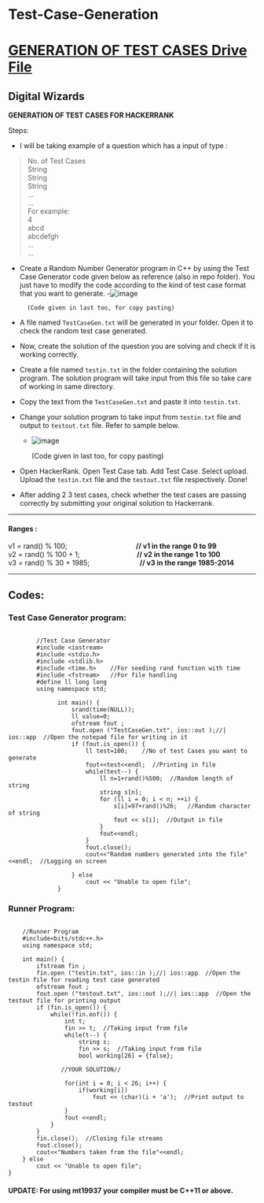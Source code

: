 # Test-Case-Generation

<h1><a href="https://docs.google.com/document/d/1AWGXQz_KbrqVKnBn61HwERt3_f3SOa9gem8Lrs6Fk-M/edit?usp=sharing">GENERATION OF TEST CASES Drive File</a></h1>


## Digital Wizards
**GENERATION OF TEST CASES FOR HACKERRANK**

Steps:

- I will be taking example of a question which has a input of type :

> No. of Test Cases   
String    
String   
String   
    ...  
    ...    
For example:    
    4      
    abcd      
    abcdefgh        
    ...        
    ...     
  

- Create a Random Number Generator program in C++ by using the Test Case Generator code given below as reference (also in repo folder). You just have to modify the code according to the kind of test case format that you want to generate.
  -![image](https://user-images.githubusercontent.com/66141447/126000457-2a0aab2e-d4cb-4aaf-913a-37ea9dbbe3f9.png)
   

        (Code given in last too, for copy pasting)

- A file named `TestCaseGen.txt` will be generated in your folder. Open it to check the random test case generated.

- Now, create the solution of the question you are solving and check if it is working correctly.
 
- Create a file named `testin.txt` in the folder containing the solution program. The solution program will take input from this file so take care of working in same directory.
  
- Copy the text from the `TestCaseGen.txt` and paste it into `testin.txt`.
 
- Change your solution program to take input from `testin.txt` file and output to `testout.txt` file. Refer to sample below.
  - ![image](https://user-images.githubusercontent.com/66141447/126000525-30718f28-41b6-4970-b572-f71ab916475b.png)


      (Code given in last too, for copy pasting)

- Open HackerRank. Open Test Case tab. Add Test Case. Select upload. Upload the `testin.txt` file and the `testout.txt` file respectively. Done!
 
- After adding 2 3 test cases, check whether the test cases are passing correctly by submitting your original solution to Hackerrank.
 

--- 

#### Ranges :
v1 = rand() % 100;          **// v1 in the range 0 to 99**   
v2 = rand() % 100 + 1;         **// v2 in the range 1 to 100**       
v3 = rand() % 30 + 1985;        **// v3 in the range 1985-2014**    

---
 
## Codes:

### Test Case Generator program:
```
  
        //Test Case Generator
        #include <iostream>
        #include <stdio.h>
        #include <stdlib.h>
        #include <time.h>    //For seeding rand function with time
        #include <fstream>   //For file handling
        #define ll long long
        using namespace std;

              int main() {
                  srand(time(NULL));
                  ll value=0;
                  ofstream fout ;
                  fout.open ("TestCaseGen.txt", ios::out );//| ios::app  //Open the notepad file for writing in it
                  if (fout.is_open()) {
                      ll test=100;    //No of test Cases you want to generate
                      fout<<test<<endl;  //Printing in file
                      while(test--) {
                          ll n=1+rand()%500;  //Random length of string
                          string s[n];
                          for (ll i = 0; i < n; ++i) {
                              s[i]=97+rand()%26;   //Random character of string
                              fout << s[i];  //Output in file
                          }
                          fout<<endl;
                      }
                      fout.close();
                      cout<<"Random numbers generated into the file"<<endl;  //Logging on screen

                  } else
                      cout << "Unable to open file";
              }
```

### Runner Program:
```
  
    //Runner Program
    #include<bits/stdc++.h>
    using namespace std;

    int main() {
        ifstream fin ;
        fin.open ("testin.txt", ios::in );//| ios::app  //Open the testin file for reading test case generated
        ofstream fout ;
        fout.open ("testout.txt", ios::out );//| ios::app  //Open the testout file for printing output
        if (fin.is_open()) {
            while(!fin.eof()) {
                int t;
                fin >> t;  //Taking input from file
                while(t--) {
                    string s;
                    fin >> s;  //Taking input from file
                    bool working[26] = {false};
               
               //YOUR SOLUTION//
               
                for(int i = 0; i < 26; i++) {
                    if(working[i])
                        fout << (char)(i + 'a');  //Print output to testout
                }
                fout <<endl;
            }           
        }
        fin.close();  //Closing file streams
        fout.close();
        cout<<"Numbers taken from the file"<<endl;
    } else
        cout << "Unable to open file";
}
```

#### UPDATE: For using mt19937 your compiler must be C++11 or above.
